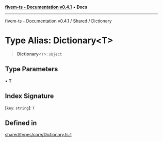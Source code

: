 [**fivem-ts - Documentation v0.4.1**](../../../README.md) • **Docs**

***

[fivem-ts - Documentation v0.4.1](../../../README.md) / [Shared](../README.md) / Dictionary

# Type Alias: Dictionary\<T\>

> **Dictionary**\<`T`\>: `object`

## Type Parameters

• **T**

## Index Signature

 \[`key`: `string`\]: `T`

## Defined in

[shared/types/core/Dictionary.ts:1](https://github.com/Purpose-Dev/fivem-ts/blob/main/src/shared/types/core/Dictionary.ts#L1)
